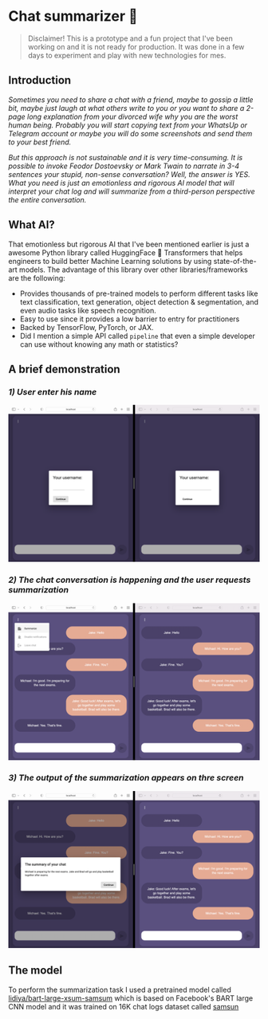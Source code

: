 # Chat summarizer 📝

> Disclaimer! This is a prototype and a fun project that I've been working on and it is not ready for production. It was done in a few days to experiment and play with new technologies for mes.

## Introduction

*Sometimes you need to share a chat with a friend, maybe to gossip a little bit, maybe just laugh at what others write to you or you want to share a 2-page long explanation from your divorced wife why you are the worst human being. Probably you will start copying text from your WhatsUp or Telegram account or maybe you will do some screenshots and send them to your best friend.*

*But this approach is not sustainable and it is very time-consuming. It is possible to invoke Feodor Dostoevsky or Mark Twain to narrate in 3-4 sentences your stupid, non-sense conversation? Well, the answer is YES. What you need is just an emotionless and rigorous AI model that will interpret your chat log and will summarize from a third-person perspective the entire conversation.*

## What AI?

That emotionless but rigorous AI that I've been mentioned earlier is just a awesome Python library called HuggingFace 🤗 Transformers that helps engineers to build better Machine Learning solutions by using state-of-the-art models. The advantage of this library over other libraries/frameworks are the following:
 - Provides thousands of pre-trained models to perform different tasks like text classification, text generation, object detection & segmentation, and even audio tasks like speech recognition.
 - Easy to use since it provides a low barrier to entry for practitioners
 - Backed by TensorFlow, PyTorch, or JAX.
 - Did I mention a simple API called `pipeline` that even a simple developer can use without knowing any math or statistics? 


## A brief demonstration

### *1) User enter his name*

![username](./images/username.png)

### *2) The chat conversation is happening and the user requests summarization*

![chat](./images/chat.png)

### *3) The output of the summarization appears on thre screen*

![summary](./images/summary.png)

## The model 

To perform the summarization task I used a pretrained model called [lidiya/bart-large-xsum-samsum](https://huggingface.co/lidiya/bart-large-xsum-samsum) which is based on Facebook's BART large CNN model and it was trained on 16K chat logs dataset called [samsun](https://huggingface.co/datasets/samsum)


